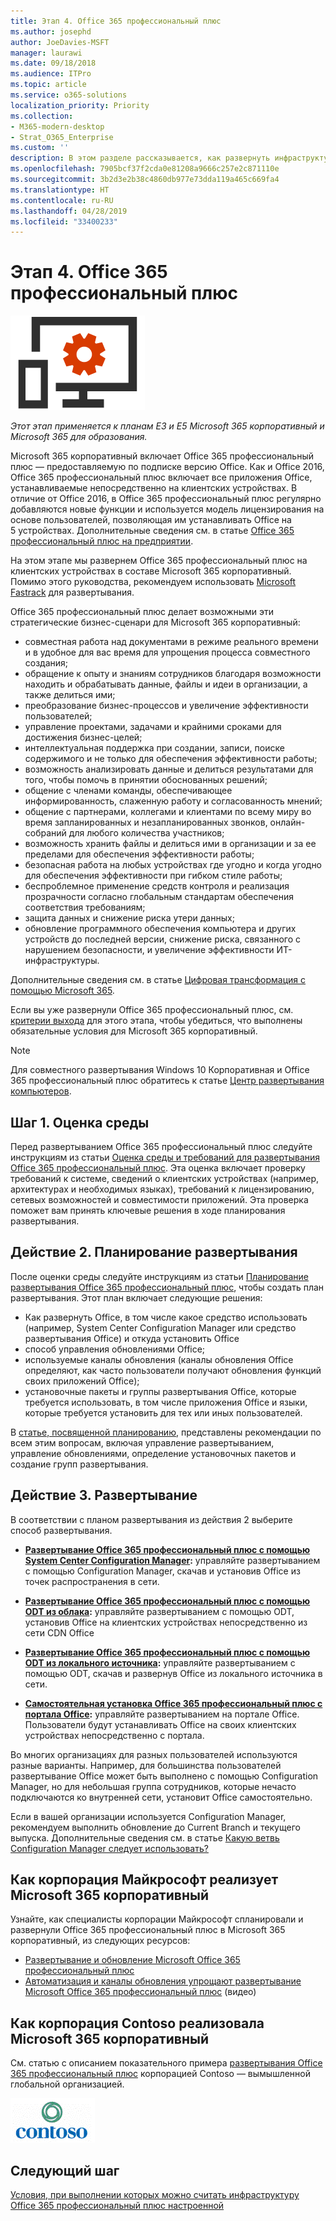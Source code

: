 ```yaml
---
title: Этап 4. Office 365 профессиональный плюс
ms.author: josephd
author: JoeDavies-MSFT
manager: laurawi
ms.date: 09/18/2018
ms.audience: ITPro
ms.topic: article
ms.service: o365-solutions
localization_priority: Priority
ms.collection:
- M365-modern-desktop
- Strat_O365_Enterprise
ms.custom: ''
description: В этом разделе рассказывается, как развернуть инфраструктуру Office 365 профессиональный плюс для Microsoft 365 корпоративный.
ms.openlocfilehash: 7905bcf37f2cda0e81208a9666c257e2c871110e
ms.sourcegitcommit: 3b2d3e2b38c4860db977e73dda119a465c669fa4
ms.translationtype: HT
ms.contentlocale: ru-RU
ms.lasthandoff: 04/28/2019
ms.locfileid: "33400233"
---
```

# <a name="phase-4-office-365-proplus"></a>Этап 4. Office 365 профессиональный плюс

![](./media/deploy-foundation-infrastructure/O365proplus_icon.png)

*Этот этап применяется к планам E3 и E5 Microsoft 365 корпоративный и Microsoft 365 для образования.*

Microsoft 365 корпоративный включает Office 365 профессиональный плюс — предоставляемую по подписке версию Office. Как и Office 2016, Office 365 профессиональный плюс включает все приложения Office, устанавливаемые непосредственно на клиентских устройствах. В отличие от Office 2016, в Office 365 профессиональный плюс регулярно добавляются новые функции и используется модель лицензирования на основе пользователей, позволяющая им устанавливать Office на 5 устройствах. Дополнительные сведения см. в статье [Office 365 профессиональный плюс на предприятии](https://docs.microsoft.com/deployoffice/about-office-365-proplus-in-the-enterprise).

На этом этапе мы развернем Office 365 профессиональный плюс на клиентских устройствах в составе Microsoft 365 корпоративный. Помимо этого руководства, рекомендуем использовать [Microsoft Fastrack](https://fasttrack.microsoft.com/office) для развертывания. 

Office 365 профессиональный плюс делает возможными эти стратегические бизнес-сценари для Microsoft 365 корпоративный:

- совместная работа над документами в режиме реального времени и в удобное для вас время для упрощения процесса совместного создания;
- обращение к опыту и знаниям сотрудников благодаря возможности находить и обрабатывать данные, файлы и идеи в организации, а также делиться ими;
- преобразование бизнес-процессов и увеличение эффективности пользователей;
- управление проектами, задачами и крайними сроками для достижения бизнес-целей;
- интеллектуальная поддержка при создании, записи, поиске содержимого и не только для обеспечения эффективности работы;
- возможность анализировать данные и делиться результатами для того, чтобы помочь в принятии обоснованных решений;
- общение с членами команды, обеспечивающее информированность, слаженную работу и согласованность мнений;
- общение с партнерами, коллегами и клиентами по всему миру во время запланированных и незапланированных звонков, онлайн-собраний для любого количества участников;
- возможность хранить файлы и делиться ими в организации и за ее пределами для обеспечения эффективности работы;
- безопасная работа на любых устройствах где угодно и когда угодно для обеспечения эффективности при гибком стиле работы;
- беспроблемное применение средств контроля и реализация прозрачности согласно глобальным стандартам обеспечения соответствия требованиям;
- защита данных и снижение риска утери данных;
- обновление программного обеспечения компьютера и других устройств до последней версии, снижение риска, связанного с нарушением безопасности, и увеличение эффективности ИТ-инфраструктуры.

Дополнительные сведения см. в статье [Цифровая трансформация с помощью Microsoft 365](http://transform.microsoft.com). 

Если вы уже развернули Office 365 профессиональный плюс, см. [критерии выхода](office365proplus-exit-criteria.md) для этого этапа, чтобы убедиться, что выполнены обязательные условия для Microsoft 365 корпоративный.

>[!Note]
>Для совместного развертывания Windows 10 Корпоративная и Office 365 профессиональный плюс обратитесь к статье [Центр развертывания компьютеров](desktop-deployment-center-home.md).
>

## <a name="step-1-assess-your-environment"></a>Шаг 1. Оценка среды

Перед развертыванием Office 365 профессиональный плюс следуйте инструкциям из статьи [Оценка среды и требований для развертывания Office 365 профессиональный плюс](https://docs.microsoft.com/DeployOffice/assess-office-365-proplus). Эта оценка включает проверку требований к системе, сведений о клиентских устройствах (например, архитектурах и необходимых языках), требований к лицензированию, сетевых возможностей и совместимости приложений. Эта проверка поможет вам принять ключевые решения в ходе планирования развертывания.

## <a name="step-2-plan-your-deployment"></a>Действие 2. Планирование развертывания

После оценки среды следуйте инструкциям из статьи [Планирование развертывания Office 365 профессиональный плюс](https://docs.microsoft.com/DeployOffice/plan-office-365-proplus), чтобы создать план развертывания. Этот план включает следующие решения: 

- Как развернуть Office, в том числе какое средство использовать (например, System Center Configuration Manager или средство развертывания Office) и откуда установить Office
- способ управления обновлениями Office;
- используемые каналы обновления (каналы обновления Office определяют, как часто пользователи получают обновления функций своих приложений Office);
- установочные пакеты и группы развертывания Office, которые требуется использовать, в том числе приложения Office и языки, которые требуется установить для тех или иных пользователей.

В [статье, посвященной планированию](https://docs.microsoft.com/DeployOffice/plan-office-365-proplus), представлены рекомендации по всем этим вопросам, включая управление развертыванием, управление обновлениями, определение установочных пакетов и создание групп развертывания. 

## <a name="step-3-deploy"></a>Действие 3. Развертывание

В соответствии с планом развертывания из действия 2 выберите способ развертывания.

- **[Развертывание Office 365 профессиональный плюс с помощью System Center Configuration Manager](https://docs.microsoft.com/deployoffice/deploy-office-365-proplus-with-system-center-configuration-manager):** управляйте развертыванием с помощью Configuration Manager, скачав и установив Office из точек распространения в сети.

- **[Развертывание Office 365 профессиональный плюс с помощью ODT из облака](https://docs.microsoft.com/deployoffice/deploy-office-365-proplus-from-the-cloud):** управляйте развертыванием с помощью ODT, установив Office на клиентских устройствах непосредственно из сети CDN Office
 
- **[Развертывание Office 365 профессиональный плюс с помощью ODT из локального источника](https://docs.microsoft.com/deployoffice/deploy-office-365-proplus-from-a-local-source):** управляйте развертыванием с помощью ODT, скачав и развернув Office из локального источника в сети. 

- **[Самостоятельная установка Office 365 профессиональный плюс с портала Office](https://support.office.com/article/Download-and-install-or-reinstall-Office-365-or-Office-2016-on-a-PC-or-Mac-4414EAAF-0478-48BE-9C42-23ADC4716658):** управляйте развертыванием на портале Office. Пользователи будут устанавливать Office на своих клиентских устройствах непосредственно с портала.

Во многих организациях для разных пользователей используются разные варианты. Например, для большинства пользователей развертывание Office может быть выполнено с помощью Configuration Manager, но для небольшая группа сотрудников, которые нечасто подключаются ко внутренней сети, установит Office самостоятельно. 

Если в вашей организации используется Configuration Manager, рекомендуем выполнить обновление до Current Branch и текущего выпуска. Дополнительные сведения см. в статье [Какую ветвь Configuration Manager следует использовать?](https://docs.microsoft.com/sccm/core/understand/which-branch-should-i-use)

## <a name="how-microsoft-does-microsoft-365-enterprise"></a>Как корпорация Майкрософт реализует Microsoft 365 корпоративный

Узнайте, как специалисты корпорации Майкрософт спланировали и развернули Office 365 профессиональный плюс в Microsoft 365 корпоративный, из следующих ресурсов:

- [Развертывание и обновление Microsoft Office 365 профессиональный плюс](https://www.microsoft.com/itshowcase/Article/Content/757/Deploying-and-updating-Microsoft-Office-365-ProPlus)
- [Автоматизация и каналы обновления упрощают развертывание Microsoft Office 365 профессиональный плюс](https://www.microsoft.com/itshowcase/Article/Content/794/Automation-and-update-channels-help-deploy-Microsoft-Office-365-ProPlus) (видео)

## <a name="how-contoso-did-microsoft-365-enterprise"></a>Как корпорация Contoso реализовала Microsoft 365 корпоративный

См. статью с описанием показательного примера [развертывания Office 365 профессиональный плюс](contoso-o365pp.md) корпорацией Contoso — вымышленной глобальной организацией.

![](./media/contoso-overview/contoso-icon.png)

## <a name="next-step"></a>Следующий шаг

[Условия, при выполнении которых можно считать инфраструктуру Office 365 профессиональный плюс настроенной](office365proplus-exit-criteria.md)
